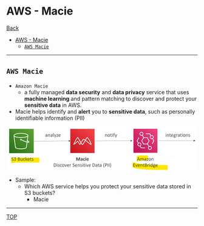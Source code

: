 # AWS - Macie

[Back](../index.md)

- [AWS - Macie](#aws---macie)
  - [`AWS Macie`](#aws-macie)

---

## `AWS Macie`

- `Amazon Macie`
  - a fully managed **data security** and **data privacy** service that uses **machine learning** and pattern matching to discover and protect your **sensitive data** in AWS.
- Macie helps identify and **alert** you to **sensitive data**, such as personally identifiable information (PII)

![macie_diagram.png](./pic/macie_diagram.png)

- Sample:
  - Which AWS service helps you protect your sensitive data stored in S3 buckets?
    - Macie

---

[TOP](#aws---macie)

